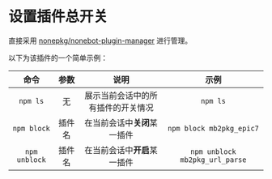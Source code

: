 # 设置插件总开关

直接采用 [nonepkg/nonebot-plugin-manager](https://github.com/nonepkg/nonebot-plugin-manager) 进行管理。

以下为该插件的一个简单示例：

|命令|参数|说明|示例|
|:---:|:---:|:---:|:---:|
|`npm ls`|无|展示当前会话中的所有插件的开关情况|`npm ls`|
|`npm block`|插件名|在当前会话中**关闭**某一插件|`npm block mb2pkg_epic7`|
|`npm unblock`|插件名|在当前会话中**开启**某一插件|`npm unblock mb2pkg_url_parse`|

<ClientOnly>
  <Messenger :messages="[
    { position: 'right', msg: 'npm ls' },
    { position: 'left', msg: '群(258144290) 的插件列表：\n...（一堆插件名）' },
    { position: 'right', msg: 'npm block mb2pkg_epic7' },
    { position: 'left', msg: '群12345678中：\n插件 mb2pkg_epic7 禁用成功！' },
    { position: 'right', msg: 'npm unblock mb2pkg_url_parse' },
    { position: 'left', msg: '群12345678中：\n插件 mb2pkg_url_parse 启用成功！' },
  ]"></Messenger>
</ClientOnly>